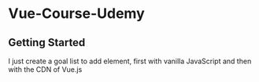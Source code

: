 # Vue-Course-Udemy

## Getting Started

<p>I just create a goal list to add element, first with vanilla JavaScript and then with the CDN of Vue.js </p>
